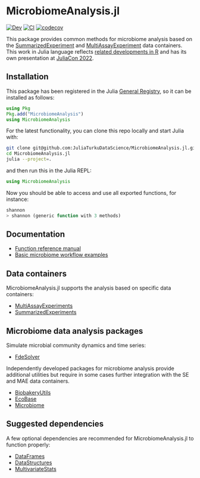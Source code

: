 # MicrobiomeAnalysis.jl

[![Dev](https://img.shields.io/badge/docs-dev-blue.svg)](https://juliaturkudatascience.github.io/MicrobiomeAnalysis.jl/dev/readme/)
[![CI](https://github.com/JuliaTurkuDataScience/MicrobiomeAnalysis.jl/actions/workflows/CI.yml/badge.svg?branch=main)](https://github.com/JuliaTurkuDataScience/MicrobiomeAnalysis.jl/actions/workflows/CI.yml)
[![codecov](https://codecov.io/gh/JuliaTurkuDataScience/MicrobiomeAnalysis.jl/branch/main/graph/badge.svg?token=VHEH1ZQLPA)](https://codecov.io/gh/JuliaTurkuDataScience/MicrobiomeAnalysis.jl)

This package provides common methods for microbiome analysis based on the [SummarizedExperiment](https://ltla.github.io/SummarizedExperiments.jl/dev/) and [MultiAssayExperiment](https://ltla.github.io/MultiAssayExperiments.jl/dev/) data containers. This work in Julia language reflects [related developments in R](https://github.com/microbiome/mia/) and has its own presentation at [JuliaCon 2022](https://www.youtube.com/watch?v=3PYFqwEQAb8&t=158s).


## Installation

This package has been registered in the Julia [General Registry](https://github.com/JuliaRegistries/General), so it can be installed as follows:

```julia
using Pkg
Pkg.add("MicrobiomeAnalysis")
using MicrobiomeAnalysis
```

For the latest functionality, you can clone this repo locally and start Julia with:

```bash
git clone git@github.com:JuliaTurkuDataScience/MicrobiomeAnalysis.jl.git
cd MicrobiomeAnalysis.jl
julia --project=.
```
and then run this in the Julia REPL:

```julia
using MicrobiomeAnalysis
```

Now you should be able to access and use all exported functions, for instance:

```julia
shannon
> shannon (generic function with 3 methods)
```


## Documentation

- [Function reference manual](https://juliaturkudatascience.github.io/MicrobiomeAnalysis.jl/dev/)
- [Basic microbiome workflow examples](https://juliaturkudatascience.github.io/MicrobiomeAnalysis.jl/dev/example1/)


## Data containers

MicrobiomeAnalysis.jl supports the analysis based on specific data containers:

- [MultiAssayExperiments](https://github.com/LTLA/MultiAssayExperiments.jl)
- [SummarizedExperiments](https://github.com/LTLA/SummarizedExperiments.jl)


## Microbiome data analysis packages

Simulate microbial community dynamics and time series:

- [FdeSolver](https://github.com/JuliaTurkuDataScience/FdeSolver.jl)


Independently developed packages for microbiome analysis provide
additional utilities but require in some cases further integration
with the SE and MAE data containers.

- [BiobakeryUtils](https://github.com/EcoJulia/BiobakeryUtils.jl)
- [EcoBase](https://github.com/EcoJulia/EcoBase.jl)
- [Microbiome](https://github.com/EcoJulia/Microbiome.jl)


## Suggested dependencies

A few optional dependencies are recommended for
MicrobiomeAnalysis.jl to function properly:

- [DataFrames](https://github.com/JuliaData/DataFrames.jl)
- [DataStructures](https://github.com/JuliaCollections/DataStructures.jl)
- [MultivariateStats](https://github.com/JuliaStats/MultivariateStats.jl)
